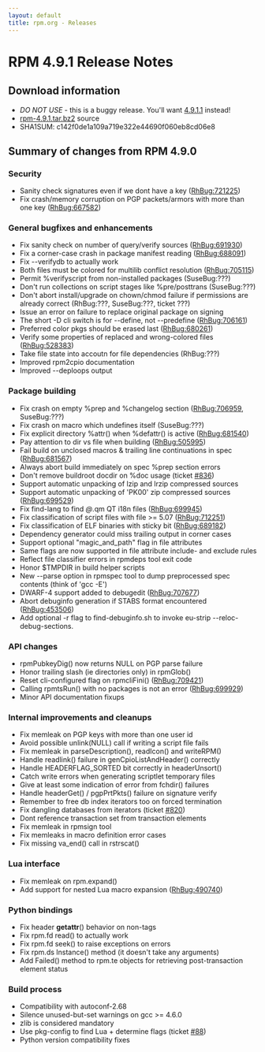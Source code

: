 ```yaml
---
layout: default
title: rpm.org - Releases
---
```


# RPM 4.9.1 Release Notes



## Download information
 * *DO NOT USE* - this is a buggy release. You'll want [4.9.1.1](/wiki:Releases/4.9.1.1/) instead!
 * [rpm-4.9.1.tar.bz2](http://rpm.org/releases/rpm-4.9.x/rpm-4.9.1.tar.bz2) source
 * SHA1SUM: c142f0de1a109a719e322e44690f060eb8cd06e8

## Summary of changes from RPM 4.9.0

### Security
 * Sanity check signatures even if we dont have a key ([RhBug:721225](https://bugzilla.redhat.com/show_bug.cgi?id=721225))
 * Fix crash/memory corruption on PGP packets/armors with more than one key ([RhBug:667582](https://bugzilla.redhat.com/show_bug.cgi?id=667582))

### General bugfixes and enhancements
 * Fix sanity check on number of query/verify sources ([RhBug:691930](https://bugzilla.redhat.com/show_bug.cgi?id=691930))
 * Fix a corner-case crash in package manifest reading ([RhBug:688091](https://bugzilla.redhat.com/show_bug.cgi?id=688091))
 * Fix --verifydb to actually work
 * Both files must be colored for multilib conflict resolution ([RhBug:705115](https://bugzilla.redhat.com/show_bug.cgi?id=705115))
 * Permit %verifyscript from non-installed packages (SuseBug:???)
 * Don't run collections on script stages like %pre/posttrans (SuseBug:???)
 * Don't abort install/upgrade on chown/chmod failure if permissions are already correct (RhBug:???, SuseBug:???, ticket ???)
 * Issue an error on failure to replace original package on signing
 * The short -D cli switch is for --define, not --predefine ([RhBug:706161](https://bugzilla.redhat.com/show_bug.cgi?id=706161))
 * Preferred color pkgs should be erased last ([RhBug:680261](https://bugzilla.redhat.com/show_bug.cgi?id=680261))
 * Verify some properties of replaced and wrong-colored files ([RhBug:528383](https://bugzilla.redhat.com/show_bug.cgi?id=528383))
 * Take file state into accoutn for file dependencies (RhBug:???)
 * Improved rpm2cpio documentation
 * Improved --deploops output

### Package building
 * Fix crash on empty %prep and %changelog section ([RhBug:706959](https://bugzilla.redhat.com/show_bug.cgi?id=706959), SuseBug:???)
 * Fix crash on macro which undefines itself (SuseBug:???)
 * Fix explicit directory %attr() when %defattr() is active ([RhBug:681540](https://bugzilla.redhat.com/show_bug.cgi?id=681540))
 * Pay attention to dir vs file when building ([RhBug:505995](https://bugzilla.redhat.com/show_bug.cgi?id=505995))
 * Fail build on unclosed macros & trailing line continuations in spec ([RhBug:681567](https://bugzilla.redhat.com/show_bug.cgi?id=681567))
 * Always abort build immediately on spec %prep section errors
 * Don't remove buildroot docdir on %doc usage (ticket [#836](http://rpm.org/ticket/836))
 * Support automatic unpacking of lzip and lrzip compressed sources
 * Support automatic unpacking of 'PK00' zip compressed sources ([RhBug:699529](https://bugzilla.redhat.com/show_bug.cgi?id=699529))
 * Fix find-lang to find *@*.qm QT i18n files ([RhBug:699945](https://bugzilla.redhat.com/show_bug.cgi?id=699945))
 * Fix classification of script files with file >= 5.07 ([RhBug:712251](https://bugzilla.redhat.com/show_bug.cgi?id=712251))
 * Fix classification of ELF binaries with sticky bit ([RhBug:689182](https://bugzilla.redhat.com/show_bug.cgi?id=689182))
 * Dependency generator could miss trailing output in corner cases
 * Support optional "magic_and_path" flag in file attributes
 * Same flags are now supported in file attribute include- and exclude rules
 * Reflect file classifier errors in rpmdeps tool exit code
 * Honor $TMPDIR in build helper scripts
 * New --parse option in rpmspec tool to dump preprocessed spec contents (think of 'gcc -E')
 * DWARF-4 support added to debugedit ([RhBug:707677](https://bugzilla.redhat.com/show_bug.cgi?id=707677))
 * Abort debuginfo generation if STABS format encountered ([RhBug:453506](https://bugzilla.redhat.com/show_bug.cgi?id=453506))
 * Add optional -r flag to find-debuginfo.sh to invoke eu-strip --reloc-debug-sections.

### API changes
 * rpmPubkeyDig() now returns NULL on PGP parse failure
 * Honor trailing slash (ie directories only) in rpmGlob()
 * Reset cli-configured flag on rpmcliFini() ([RhBug:709421](https://bugzilla.redhat.com/show_bug.cgi?id=709421))
 * Calling rpmtsRun() with no packages is not an error ([RhBug:699929](https://bugzilla.redhat.com/show_bug.cgi?id=699929))
 * Minor API documentation fixups

### Internal improvements and cleanups
 * Fix memleak on PGP keys with more than one user id
 * Avoid possible unlink(NULL) call if writing a script file fails
 * Fix memleak in parseDescription(), readIcon() and writeRPM()
 * Handle readlink() failure in genCpioListAndHeader() correctly
 * Handle HEADERFLAG_SORTED bit correctly in headerUnsort()
 * Catch write errors when generating scriptlet temporary files
 * Give at least some indication of error from fchdir() failures
 * Handle headerGet() / pgpPrtPkts() failure on signature verify
 * Remember to free db index iterators too on forced termination
 * Fix dangling databases from iterators (ticket [#820](http://rpm.org/ticket/820))
 * Dont reference transaction set from transaction elements
 * Fix memleak in rpmsign tool
 * Fix memleaks in macro definition error cases
 * Fix missing va_end() call in rstrscat()

### Lua interface
 * Fix memleak on rpm.expand()
 * Add support for nested Lua macro expansion ([RhBug:490740](https://bugzilla.redhat.com/show_bug.cgi?id=490740))

### Python bindings
 * Fix header __getattr__() behavior on non-tags
 * Fix rpm.fd read() to actually work
 * Fix rpm.fd seek() to raise exceptions on errors
 * Fix rpm.ds Instance() method (it doesn't take any arguments)
 * Add Failed() method to rpm.te objects for retrieving post-transaction element status

### Build process
 * Compatibility with autoconf-2.68
 * Silence unused-but-set warnings on gcc >= 4.6.0
 * zlib is considered mandatory
 * Use pkg-config to find Lua + determine flags (ticket [#88](http://rpm.org/ticket/88))
 * Python version compatibility fixes
